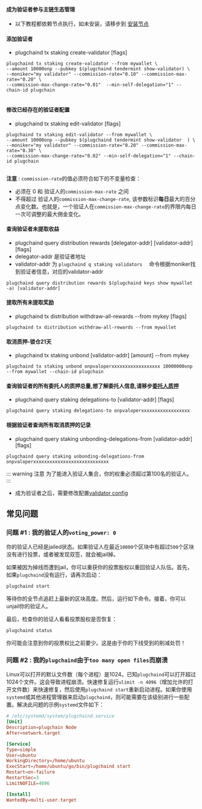 #### 成为验证者参与主链生态管理

- 以下教程都依赖节点执行，如未安装，请移步到 [安装节点](README.md)

#### 添加验证者
* plugchaind tx staking create-validator [flags]
```
plugchaind tx staking create-validator --from mywallet \
--amount 10000onp --pubkey $(plugchaind tendermint show-validator) \
--moniker="my validator" --commission-rate="0.10" --commission-max-rate="0.20" \
--commission-max-change-rate="0.01"  --min-self-delegation="1" --chain-id plugchain
  
```
#### 修改已经存在的验证者配置
* plugchaind tx staking edit-validator [flags]
```
plugchaind tx staking edit-validator --from mywallet \
--amount 10000onp --pubkey $(plugchaind tendermint show-validator  ) \
--moniker="my validator" --commission-rate="0.20" --commission-max-rate="0.30" \
--commission-max-change-rate="0.02" --min-self-delegation="1" --chain-id plugchain
  
```
**注意** : `commission-rate`的值必须符合如下的不变量检查：

+ 必须在 0 和 验证人的`commission-max-rate` 之间
+ 不得超过 验证人的`commission-max-change-rate`, 该参数标识**每日**最大的百分点变化数。也就是，一个验证人在`commission-max-change-rate`的界限内每日一次可调整的最大佣金变化。


#### 查询验证者未提取收益
* plugchaind query distribution rewards [delegator-addr] [validator-addr] [flags]
* delegator-addr 是验证者地址
* validator-addr 为 `plugchaind q staking validators  ` 命令根据moniker找到验证者信息，对应的validator-addr
```
plugchaind query distribution rewards $(plugchaind keys show mywallet -a) [validator-addr]  
```

#### 提取所有未提取奖励
* plugchaind tx distribution withdraw-all-rewards --from mykey [flags]
```
plugchaind tx distribution withdraw-all-rewards --from mywallet  
```

#### <span id="unbond">取消质押-锁仓21天 </span>
* plugchaind tx staking unbond [validator-addr] [amount] --from mykey
```
plugchaind tx staking unbond onpvaloperxxxxxxxxxxxxxxxxxx 10000000onp --from mywallet --chain-id plugchain
```


#### 查询验证者的所有委托人的质押总量,想了解委托人信息,请移步[委托人质押](Principal-pledge.md)
* plugchaind query staking delegations-to [validator-addr] [flags]
```
plugchaind query staking delegations-to onpvaloperxxxxxxxxxxxxxxxxxx  
```

#### 根据验证者查询所有取消质押的记录
*  plugchaind query staking unbonding-delegations-from [validator-addr] [flags]
```
plugchaind query staking unbonding-delegations-from onpvaloperxxxxxxxxxxxxxxxxxxxxxxxxxxxx  
```


::: warning 注意
为了能进入验证人集合，你的权重必须超过第100名的验证人。
:::

- 成为验证者之后，需要修改配置[validator config](./node/node_config.png)


## 常见问题

### 问题 #1 : 我的验证人的`voting_power: 0`

你的验证人已经是jailed状态。如果验证人在最近`10000`个区块中有超过`500`个区块没有进行投票，或者被发现双签，就会被jail掉。

如果被因为掉线而遭到jail，你可以重获你的投票股权以重回验证人队伍。首先，如果`plugchaind`没有运行，请再次启动：

```bash
plugchaind start
```

等待你的全节点追赶上最新的区块高度。然后，运行如下命令。接着，你可以unjail你的验证人。

最后，检查你的验证人看看投票股权是否恢复：

```bash
plugchaind status
```

你可能会注意到你的投票权比之前要少。这是由于你的下线受到的削减处罚！


### 问题 #2 : 我的`plugchaind`由于`too many open files`而崩溃

Linux可以打开的默认文件数（每个进程）是1024。已知`plugchaind`可以打开超过1024个文件。这会导致进程崩溃。快速修复运行`ulimit -n 4096`（增加允许的打开文件数）来快速修复，然后使用`plugchaind start`重新启动进程。如果你使用`systemd`或其他进程管理器来启动`plugchaind`，则可能需要在该级别进行一些配置。解决此问题的示例`systemd`文件如下：

```toml
# /etc/systemd/system/plugchaind.service
[Unit]
Description=plugchain Node
After=network.target

[Service]
Type=simple
User=ubuntu
WorkingDirectory=/home/ubuntu
ExecStart=/home/ubuntu/go/bin/plugchaind start
Restart=on-failure
RestartSec=3
LimitNOFILE=4096

[Install]
WantedBy=multi-user.target
```
